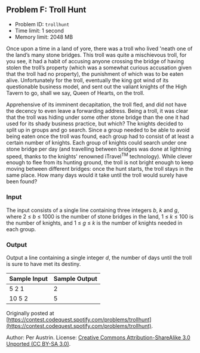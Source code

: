 ## Problem F: Troll Hunt

  * Problem ID: `trollhunt`
  * Time limit: 1 second
  * Memory limit: 2048 MB

Once upon a time in a land of yore, there was a troll who lived 'neath one of the land’s many stone bridges. This troll was quite a mischievous troll, for you see, it had a habit of accusing anyone crossing the bridge of having stolen the troll’s property (which was a somewhat curious accusation given that the troll had no property), the punishment of which was to be eaten alive. Unfortunately for the troll, eventually the king got wind of its questionable business model, and sent out the valiant knights of the High Tavern to go, shall we say, Queen of Hearts, on the troll.

Apprehensive of its imminent decapitation, the troll fled, and did not have the decency to even leave a forwarding address. Being a troll, it was clear that the troll was hiding under some other stone bridge than the one it had used for its shady business practice, but which? The knights decided to split up in groups and go search. Since a group needed to be able to avoid being eaten once the troll was found, each group had to consist of at least a certain number of knights. Each group of knights could search under one stone bridge per day (and travelling between bridges was done at lightning speed, thanks to the knights' renowned iTravel<sup>TM</sup> technology). While clever enough to flee from its hunting ground, the troll is not bright enough to keep moving between different bridges: once the hunt starts, the troll stays in the same place. How many days would it take until the troll would surely have been found?

### Input

The input consists of a single line containing three integers *b*, *k* and *g*, where 2 ≤ *b* ≤ 1000 is the number of stone bridges in the land, 1 ≤ *k* ≤ 100 is the number of knights, and 1 ≤ *g* ≤ *k* is the number of knights needed in each group.

### Output

Output a line containing a single integer *d*, the number of days until the troll is sure to have met its destiny.

<table>
  <thead>
    <tr>
      <th>Sample Input</th>
      <th>Sample Output</th>
  </thead>
  <tbody>
    <tr>
      <td>5 2 1</td>
      <td>2</td>
    </tr>
    <tr>
      <td>10 5 2</td>
      <td>5</td>
    </tr>
  </tbody>
</table>

Originally posted at [https://contest.codequest.spotify.com/problems/trollhunt](https://contest.codequest.spotify.com/problems/trollhunt).

Author: Per Austrin. License: [Creative Commons Attribution-ShareAlike 3.0 Unported (CC BY-SA 3.0)](http://creativecommons.org/licenses/by-sa/3.0/).
